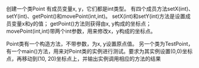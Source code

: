 创建一个类Point
有成员变量x, y，它们都是int类型。
有四个成员方法setX(int)、setY(int)、getPoint()和movePoint(int,int)。
setX(int)和setY(int)方法是设置成员变量x和y的值；
getPoint()方法则获得由x, y构成的坐标点；
movePoint(int,int)带两个int参数，用来修改x，y构成的坐标点。

Point类有一个构造方法，不带参数，为x, y设置原点值。
另一个类为TestPoint，有一个main()方法，用来对Point类的实例进行测试。要求为其实例设置(0,0)坐标点，再移动到(10, 20)坐标点上，并输出实例调用相应的方法的结果